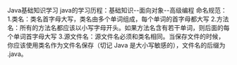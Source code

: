 Java基础知识学习
java的学习历程：基础知识--面向对象--高级编程
命名规范：
    1.类名：类名首字母大写，类名由多个单词组成，每个单词的首字母都大写
    2.方法名：所有的方法名都应该以小写字母开头。如果方法名含有若干单词，则后面的每个单词首字母大写
    3.源文件名：源文件名必须和类名相同。当保存文件的时候，你应该使用类名作为文件名保存（切记 Java 是大小写敏感的），文件名的后缀为 .java。